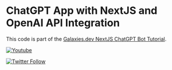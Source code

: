 # ChatGPT App with NextJS and OpenAI API Integration

This code is part of the [Galaxies.dev NextJS ChatGPT Bot Tutorial](https://galaxies.dev/nextjs-chatbot-openai).

[![Youtube](https://img.shields.io/static/v1?label=SimonGrimm&message=Subscribe&logo=YouTube&color=FF0000&style=for-the-badge)](https://www.youtube.com/@devsimon?sub_confirmation=1)

[![Twitter Follow](https://img.shields.io/twitter/follow/schlimmson?color=1DA1F2&label=Followers&logo=twitter&style=for-the-badge)](https://twitter.com/intent/follow?&screen_name=schlimmson)
